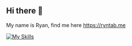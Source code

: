 ## Hi there 👋

My name is Ryan, find me here https://ryntab.me

[![My Skills](https://skillicons.dev/icons?i=nuxtjs,vue,nodejs,supabase,express,php,redis,react)](https://skillicons.dev)


